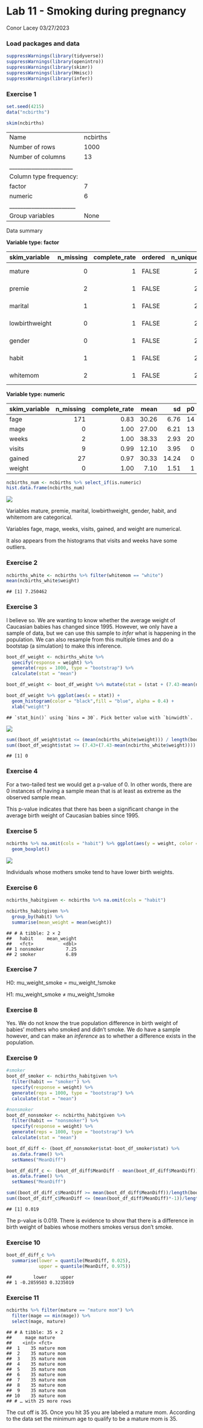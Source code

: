 Lab 11 - Smoking during pregnancy
================
Conor Lacey
03/27/2023

### Load packages and data

``` r
suppressWarnings(library(tidyverse)) 
suppressWarnings(library(openintro))
suppressWarnings(library(skimr))
suppressWarnings(library(Hmisc))
suppressWarnings(library(infer))
```

### Exercise 1

``` r
set.seed(4215)
data("ncbirths")

skim(ncbirths)
```

|                                                  |          |
|:-------------------------------------------------|:---------|
| Name                                             | ncbirths |
| Number of rows                                   | 1000     |
| Number of columns                                | 13       |
| \_\_\_\_\_\_\_\_\_\_\_\_\_\_\_\_\_\_\_\_\_\_\_   |          |
| Column type frequency:                           |          |
| factor                                           | 7        |
| numeric                                          | 6        |
| \_\_\_\_\_\_\_\_\_\_\_\_\_\_\_\_\_\_\_\_\_\_\_\_ |          |
| Group variables                                  | None     |

Data summary

**Variable type: factor**

| skim_variable  | n_missing | complete_rate | ordered | n_unique | top_counts         |
|:---------------|----------:|--------------:|:--------|---------:|:-------------------|
| mature         |         0 |             1 | FALSE   |        2 | you: 867, mat: 133 |
| premie         |         2 |             1 | FALSE   |        2 | ful: 846, pre: 152 |
| marital        |         1 |             1 | FALSE   |        2 | mar: 613, not: 386 |
| lowbirthweight |         0 |             1 | FALSE   |        2 | not: 889, low: 111 |
| gender         |         0 |             1 | FALSE   |        2 | fem: 503, mal: 497 |
| habit          |         1 |             1 | FALSE   |        2 | non: 873, smo: 126 |
| whitemom       |         2 |             1 | FALSE   |        2 | whi: 714, not: 284 |

**Variable type: numeric**

| skim_variable | n_missing | complete_rate |  mean |    sd |  p0 |   p25 |   p50 |   p75 |  p100 | hist  |
|:--------------|----------:|--------------:|------:|------:|----:|------:|------:|------:|------:|:------|
| fage          |       171 |          0.83 | 30.26 |  6.76 |  14 | 25.00 | 30.00 | 35.00 | 55.00 | ▃▇▇▂▁ |
| mage          |         0 |          1.00 | 27.00 |  6.21 |  13 | 22.00 | 27.00 | 32.00 | 50.00 | ▃▇▇▂▁ |
| weeks         |         2 |          1.00 | 38.33 |  2.93 |  20 | 37.00 | 39.00 | 40.00 | 45.00 | ▁▁▁▇▂ |
| visits        |         9 |          0.99 | 12.10 |  3.95 |   0 | 10.00 | 12.00 | 15.00 | 30.00 | ▂▇▇▁▁ |
| gained        |        27 |          0.97 | 30.33 | 14.24 |   0 | 20.00 | 30.00 | 38.00 | 85.00 | ▂▇▅▁▁ |
| weight        |         0 |          1.00 |  7.10 |  1.51 |   1 |  6.38 |  7.31 |  8.06 | 11.75 | ▁▁▇▇▁ |

``` r
ncbirths_num <- ncbirths %>% select_if(is.numeric)
hist.data.frame(ncbirths_num)
```

![](lab-11_files/figure-gfm/ncbirths%20data-1.png)<!-- -->

Variables mature, premie, marital, lowbirthweight, gender, habit, and
whitemom are categorical.

Variables fage, mage, weeks, visits, gained, and weight are numerical.

It also appears from the histograms that visits and weeks have some
outliers.

### Exercise 2

``` r
ncbirths_white <- ncbirths %>% filter(whitemom == "white")
mean(ncbirths_white$weight)
```

    ## [1] 7.250462

### Exercise 3

I believe so. We are wanting to know whether the average weight of
Caucasian babies has changed since 1995. However, we only have a sample
of data, but we can use this sample to *infer* what is happening in the
population. We can also resample from this multiple times and do a
bootstap (a simulation) to make this inference.

``` r
boot_df_weight <- ncbirths_white %>%
  specify(response = weight) %>% 
  generate(reps = 1000, type = "bootstrap") %>% 
  calculate(stat = "mean")

boot_df_weight <- boot_df_weight %>% mutate(stat = (stat + (7.43-mean(ncbirths_white$weight))))

boot_df_weight %>% ggplot(aes(x = stat)) +
  geom_histogram(color = "black",fill = "blue", alpha = 0.4) +
  xlab("weight")
```

    ## `stat_bin()` using `bins = 30`. Pick better value with `binwidth`.

![](lab-11_files/figure-gfm/bootstrap-1.png)<!-- -->

``` r
sum((boot_df_weight$stat <= (mean(ncbirths_white$weight))) / length(boot_df_weight$stat)) +
sum((boot_df_weight$stat >= (7.43+(7.43-mean(ncbirths_white$weight)))) / length(boot_df_weight$stat))
```

    ## [1] 0

### Exercise 4

For a two-tailed test we would get a p-value of 0. In other words, there
are 0 instances of having a sample mean that is at least as extreme as
the observed sample mean.

This p-value indicates that there has been a significant change in the
average birth weight of Caucasian babies since 1995.

### Exercise 5

``` r
ncbirths %>% na.omit(cols = "habit") %>% ggplot(aes(y = weight, color = habit)) +
  geom_boxplot()
```

![](lab-11_files/figure-gfm/weight%20and%20habit-1.png)<!-- -->

Individuals whose mothers smoke tend to have lower birth weights.

### Exercise 6

``` r
ncbirths_habitgiven <- ncbirths %>% na.omit(cols = "habit")

ncbirths_habitgiven %>%
  group_by(habit) %>%
  summarise(mean_weight = mean(weight))
```

    ## # A tibble: 2 × 2
    ##   habit     mean_weight
    ##   <fct>           <dbl>
    ## 1 nonsmoker        7.25
    ## 2 smoker           6.89

### Exercise 7

H0: mu_weight_smoke = mu_weight\_!smoke

H1: mu_weight_smoke ≠ mu_weight\_!smoke

### Exercise 8

Yes. We do not know the true population difference in birth weight of
babies’ mothers who smoked and didn’t smoke. We do have a sample
however, and can make an *inference* as to whether a difference exists
in the population.

### Exercise 9

``` r
#smoker
boot_df_smoker <- ncbirths_habitgiven %>% 
  filter(habit == "smoker") %>%
  specify(response = weight) %>% 
  generate(reps = 1000, type = "bootstrap") %>% 
  calculate(stat = "mean")

#nonsmoker
boot_df_nonsmoker <- ncbirths_habitgiven %>% 
  filter(habit == "nonsmoker") %>%
  specify(response = weight) %>% 
  generate(reps = 1000, type = "bootstrap") %>% 
  calculate(stat = "mean")

boot_df_diff <- (boot_df_nonsmoker$stat-boot_df_smoker$stat) %>% 
  as.data.frame() %>% 
  setNames("MeanDiff")

boot_df_diff_c <- (boot_df_diff$MeanDiff - mean(boot_df_diff$MeanDiff)) %>% 
  as.data.frame() %>% 
  setNames("MeanDiff")

sum((boot_df_diff_c$MeanDiff >= mean(boot_df_diff$MeanDiff))/length(boot_df_diff_c$MeanDiff)) +
sum((boot_df_diff_c$MeanDiff <= (mean(boot_df_diff$MeanDiff)*-1))/length(boot_df_diff_c$MeanDiff))
```

    ## [1] 0.019

The p-value is 0.019. There is evidence to show that there is a
difference in birth weight of babies whose mothers smokes versus don’t
smoke.

### Exercise 10

``` r
boot_df_diff_c %>%
  summarise(lower = quantile(MeanDiff, 0.025),
            upper = quantile(MeanDiff, 0.975))
```

    ##        lower     upper
    ## 1 -0.2859503 0.3235019

### Exercise 11

``` r
ncbirths %>% filter(mature == "mature mom") %>% 
  filter(mage == min(mage)) %>% 
  select(mage, mature)
```

    ## # A tibble: 35 × 2
    ##     mage mature    
    ##    <int> <fct>     
    ##  1    35 mature mom
    ##  2    35 mature mom
    ##  3    35 mature mom
    ##  4    35 mature mom
    ##  5    35 mature mom
    ##  6    35 mature mom
    ##  7    35 mature mom
    ##  8    35 mature mom
    ##  9    35 mature mom
    ## 10    35 mature mom
    ## # … with 25 more rows

The cut off is 35. Once you hit 35 you are labeled a mature mom.
According to the data set the minimum age to qualify to be a mature mom
is 35.
